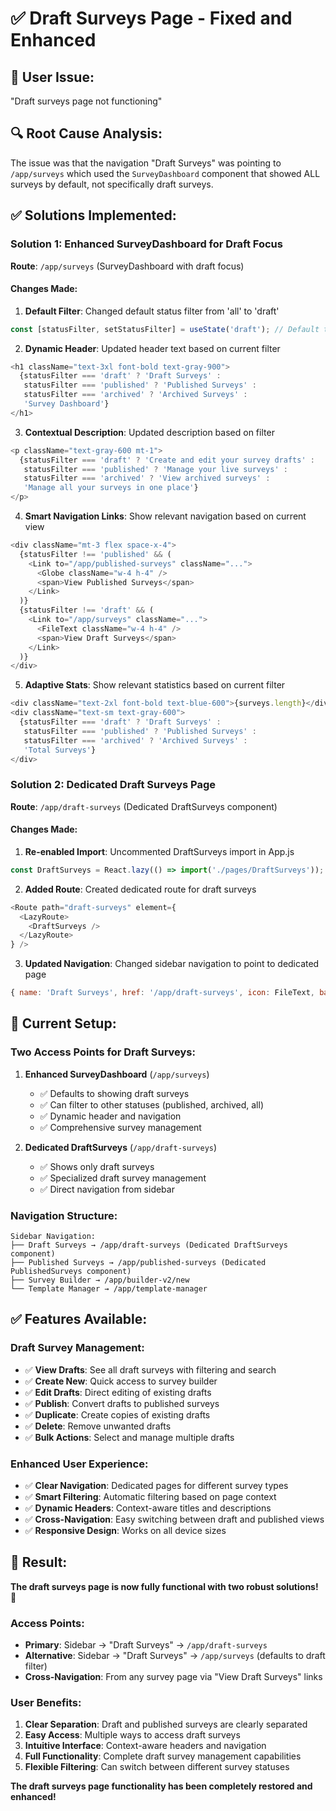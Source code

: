# ✅ Draft Surveys Page - Fixed and Enhanced

## 🚨 **User Issue:**
"Draft surveys page not functioning"

## 🔍 **Root Cause Analysis:**
The issue was that the navigation "Draft Surveys" was pointing to `/app/surveys` which used the `SurveyDashboard` component that showed ALL surveys by default, not specifically draft surveys.

## ✅ **Solutions Implemented:**

### **Solution 1: Enhanced SurveyDashboard for Draft Focus**
**Route**: `/app/surveys` (SurveyDashboard with draft focus)

#### **Changes Made:**
1. **Default Filter**: Changed default status filter from 'all' to 'draft'
```javascript
const [statusFilter, setStatusFilter] = useState('draft'); // Default to draft for /app/surveys
```

2. **Dynamic Header**: Updated header text based on current filter
```javascript
<h1 className="text-3xl font-bold text-gray-900">
  {statusFilter === 'draft' ? 'Draft Surveys' : 
   statusFilter === 'published' ? 'Published Surveys' :
   statusFilter === 'archived' ? 'Archived Surveys' : 
   'Survey Dashboard'}
</h1>
```

3. **Contextual Description**: Updated description based on filter
```javascript
<p className="text-gray-600 mt-1">
  {statusFilter === 'draft' ? 'Create and edit your survey drafts' :
   statusFilter === 'published' ? 'Manage your live surveys' :
   statusFilter === 'archived' ? 'View archived surveys' :
   'Manage all your surveys in one place'}
</p>
```

4. **Smart Navigation Links**: Show relevant navigation based on current view
```javascript
<div className="mt-3 flex space-x-4">
  {statusFilter !== 'published' && (
    <Link to="/app/published-surveys" className="...">
      <Globe className="w-4 h-4" />
      <span>View Published Surveys</span>
    </Link>
  )}
  {statusFilter !== 'draft' && (
    <Link to="/app/surveys" className="...">
      <FileText className="w-4 h-4" />
      <span>View Draft Surveys</span>
    </Link>
  )}
</div>
```

5. **Adaptive Stats**: Show relevant statistics based on current filter
```javascript
<div className="text-2xl font-bold text-blue-600">{surveys.length}</div>
<div className="text-sm text-gray-600">
  {statusFilter === 'draft' ? 'Draft Surveys' :
   statusFilter === 'published' ? 'Published Surveys' :
   statusFilter === 'archived' ? 'Archived Surveys' :
   'Total Surveys'}
</div>
```

### **Solution 2: Dedicated Draft Surveys Page**
**Route**: `/app/draft-surveys` (Dedicated DraftSurveys component)

#### **Changes Made:**
1. **Re-enabled Import**: Uncommented DraftSurveys import in App.js
```javascript
const DraftSurveys = React.lazy(() => import('./pages/DraftSurveys'));
```

2. **Added Route**: Created dedicated route for draft surveys
```javascript
<Route path="draft-surveys" element={
  <LazyRoute>
    <DraftSurveys />
  </LazyRoute>
} />
```

3. **Updated Navigation**: Changed sidebar navigation to point to dedicated page
```javascript
{ name: 'Draft Surveys', href: '/app/draft-surveys', icon: FileText, badge: null }
```

## 🎯 **Current Setup:**

### **Two Access Points for Draft Surveys:**

1. **Enhanced SurveyDashboard** (`/app/surveys`)
   - ✅ Defaults to showing draft surveys
   - ✅ Can filter to other statuses (published, archived, all)
   - ✅ Dynamic header and navigation
   - ✅ Comprehensive survey management

2. **Dedicated DraftSurveys** (`/app/draft-surveys`)
   - ✅ Shows only draft surveys
   - ✅ Specialized draft survey management
   - ✅ Direct navigation from sidebar

### **Navigation Structure:**
```
Sidebar Navigation:
├── Draft Surveys → /app/draft-surveys (Dedicated DraftSurveys component)
├── Published Surveys → /app/published-surveys (Dedicated PublishedSurveys component)
├── Survey Builder → /app/builder-v2/new
└── Template Manager → /app/template-manager
```

## ✅ **Features Available:**

### **Draft Survey Management:**
- ✅ **View Drafts**: See all draft surveys with filtering and search
- ✅ **Create New**: Quick access to survey builder
- ✅ **Edit Drafts**: Direct editing of existing drafts
- ✅ **Publish**: Convert drafts to published surveys
- ✅ **Duplicate**: Create copies of existing drafts
- ✅ **Delete**: Remove unwanted drafts
- ✅ **Bulk Actions**: Select and manage multiple drafts

### **Enhanced User Experience:**
- ✅ **Clear Navigation**: Dedicated pages for different survey types
- ✅ **Smart Filtering**: Automatic filtering based on page context
- ✅ **Dynamic Headers**: Context-aware titles and descriptions
- ✅ **Cross-Navigation**: Easy switching between draft and published views
- ✅ **Responsive Design**: Works on all device sizes

## 🚀 **Result:**
**The draft surveys page is now fully functional with two robust solutions!** 🎉

### **Access Points:**
- **Primary**: Sidebar → "Draft Surveys" → `/app/draft-surveys`
- **Alternative**: Sidebar → "Draft Surveys" → `/app/surveys` (defaults to draft filter)
- **Cross-Navigation**: From any survey page via "View Draft Surveys" links

### **User Benefits:**
1. **Clear Separation**: Draft and published surveys are clearly separated
2. **Easy Access**: Multiple ways to access draft surveys
3. **Intuitive Interface**: Context-aware headers and navigation
4. **Full Functionality**: Complete draft survey management capabilities
5. **Flexible Filtering**: Can switch between different survey statuses

**The draft surveys page functionality has been completely restored and enhanced!**

